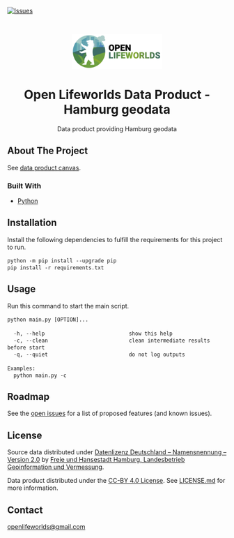 [![Issues](https://img.shields.io/github/issues/open-lifeworlds/open-lifeworlds-data-product-hamburg-geodata)](https://github.com/open-lifeworlds/open-lifeworlds-data-product-hamburg-geodata/issues)

<br />
<p align="center">
  <a href="https://github.com/open-lifeworlds/open-lifeworlds-data-product-hamburg-geodata">
    <img src="logo_with_text.png" alt="Logo" height="80">
  </a>

  <h1 align="center">Open Lifeworlds Data Product - Hamburg geodata</h1>

  <p align="center">
    Data product providing Hamburg geodata</a> 
  </p>
</p>

## About The Project

See [data product canvas](docs/data-product-canvas.md).

### Built With

* [Python](https://www.python.org/)

## Installation

Install the following dependencies to fulfill the requirements for this project to run.

```shell script
python -m pip install --upgrade pip
pip install -r requirements.txt
```

## Usage

Run this command to start the main script.

```shell script
python main.py [OPTION]...

  -h, --help                           show this help
  -c, --clean                          clean intermediate results before start
  -q, --quiet                          do not log outputs

Examples:
  python main.py -c
```

## Roadmap

See the [open issues](https://github.com/open-lifeworlds/open-lifeworlds-data-product-hamburg-geodata/issues) for a list of proposed features (and
 known issues).

## License

Source data distributed under [Datenlizenz Deutschland – Namensnennung – Version 2.0](https://www.govdata.de/dl-de/by-2-0) by [Freie und Hansestadt Hamburg,
Landesbetrieb Geoinformation und Vermessung](https://www.hamburg.de/bsw/landesbetrieb-geoinformation-und-vermessung/).

Data product distributed under the [CC-BY 4.0 License](https://creativecommons.org/licenses/by/4.0/). See [LICENSE.md](./LICENSE.md) for more information.

## Contact

openlifeworlds@gmail.com
